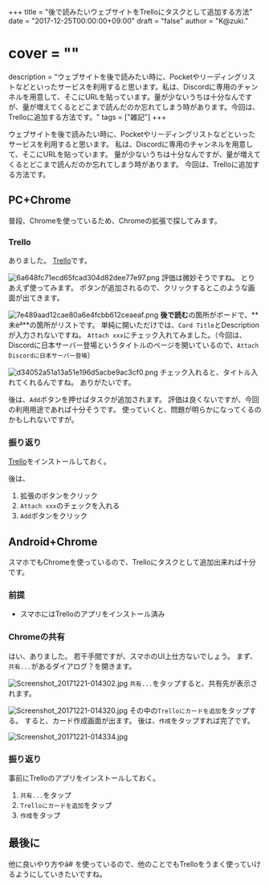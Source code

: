 +++
title = "後で読みたいウェブサイトをTrelloにタスクとして追加する方法"
date = "2017-12-25T00:00:00+09:00"
draft = "false"
author = "K@zuki."
# cover = ""
description = "ウェブサイトを後で読みたい時に、Pocketやリーディングリストなどといったサービスを利用すると思います。私は、Discordに専用のチャンネルを用意して、そこにURLを貼っています。量が少ないうちは十分なんですが、量が増えてくるとどこまで読んだのか忘れてしまう時があります。今回は、Trelloに追加する方法です。"
tags = ["雑記"]
+++

ウェブサイトを後で読みたい時に、Pocketやリーディングリストなどといったサービスを利用すると思います。
私は、Discordに専用のチャンネルを用意して、そこにURLを貼っています。
量が少ないうちは十分なんですが、量が増えてくるとどこまで読んだのか忘れてしまう時があります。
今回は、Trelloに追加する方法です。

## PC+Chrome
普段、Chromeを使っているため、Chromeの拡張で探してみます。

### Trello
ありました。
[Trello](https://chrome.google.com/webstore/detail/trello/dmdidbedhnbabookbkpkgomahnocimke)です。

![6a648fc71ecd65fcad304d82dee77e97.png](inkdrop://file:ryrE_fOzz)
評価は微妙そうですね。
とりあえず使ってみます。
ボタンが追加されるので、クリックするとこのような画面が出てきます。

![7e489aad12cae80a6e4fcbb612ceaeaf.png](inkdrop://file:H1qJKGdGG)
**後で読む**の箇所がボードで、**未èª­**の箇所がリストです。
単純に開いただけでは、`Card Title`とDescriptionが入力されないですね。
`Attach xxx`にチェック入れてみました。（今回は、Discordに日本サーバー登場というタイトルのページを開いているので、`Attach Discordに日本サーバー登場`）

![d34052a51a13a51e196d5acbe9ac3cf0.png](inkdrop://file:HyiJcfuff)
チェック入れると、タイトル入れてくれるんですね。
ありがたいです。

後は、`Add`ボタンを押せばタスクが追加されます。
評価は良くないですが、今回の利用用途であれば十分そうです。
使っていくと、問題が明らかになってくるのかもしれないですが。

### 振り返り
[Trello](https://chrome.google.com/webstore/detail/trello/dmdidbedhnbabookbkpkgomahnocimke)をインストールしておく。

後は、

1. 拡張のボタンをクリック
2. `Attach xxx`のチェックを入れる
3. `Add`ボタンをクリック

## Android+Chrome
スマホでもChromeを使っているので、Trelloにタスクとして追加出来れば十分です。

### 前提

* スマホにはTrelloのアプリをインストール済み

### Chromeの共有
はい、ありました。
若干手間ですが、スマホのUI上仕方ないでしょう。
まず、`共有...`があるダイアログ？を開きます。

![Screenshot_20171221-014302.jpg](inkdrop://file:SkChRfOGz)
`共有...`をタップすると、共有先が表示されます。

![Screenshot_20171221-014320.jpg](inkdrop://file:rk8zyX_GG)
その中の`Trelloにカードを追加`をタップする。
すると、カード作成画面が出ます。
後は、`作成`をタップすれば完了です。

![Screenshot_20171221-014334.jpg](inkdrop://file:B1P4JQOGG)

### 振り返り
事前にTrelloのアプリをインストールしておく。

1. `共有...`をタップ
2. `Trelloにカードを追加`をタップ
3. `作成`をタップ

## 最後に
他に良いやり方やã# 
を使っているので、他のことでもTrelloをうまく使っていけるようにしていきたいですね。
